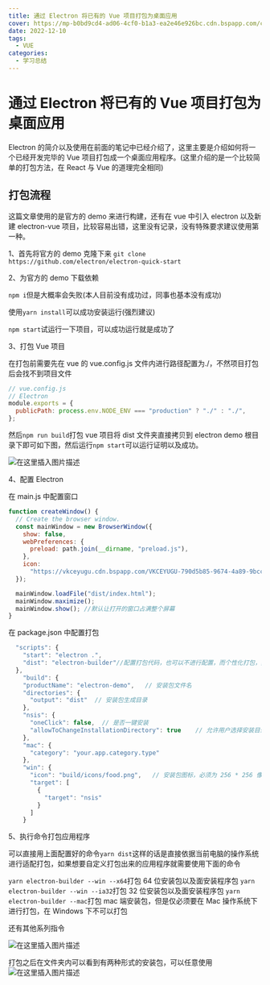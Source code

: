 ```yaml
---
title: 通过 Electron 将已有的 Vue 项目打包为桌面应用
cover: https://mp-b0bd9cd4-ad06-4cf0-b1a3-ea2e46e926bc.cdn.bspapp.com/cloudstorage/77106516-f3ef-47f1-8640-17b2c8a111da.jpg
date: 2022-12-10
tags:
  - VUE
categories:
  - 学习总结
---
```


# 通过 Electron 将已有的 Vue 项目打包为桌面应用

Electron 的简介以及使用在前面的笔记中已经介绍了，这里主要是介绍如何将一个已经开发完毕的 Vue 项目打包成一个桌面应用程序。(这里介绍的是一个比较简单的打包方法，在 React 与 Vue 的道理完全相同)

## 打包流程

这篇文章使用的是官方的 demo 来进行构建，还有在 vue 中引入 electron 以及新建 electron-vue 项目，比较容易出错，这里没有记录，没有特殊要求建议使用第一种。

1、首先将官方的 demo 克隆下来
`git clone https://github.com/electron/electron-quick-start`

2、为官方的 demo 下载依赖

`npm i`但是大概率会失败(本人目前没有成功过，同事也基本没有成功)

使用`yarn install`可以成功安装运行(强烈建议)

`npm start`试运行一下项目，可以成功运行就是成功了

3、打包 Vue 项目

在打包前需要先在 vue 的 vue.config.js 文件内进行路径配置为./，不然项目打包后会找不到项目文件

```js
// vue.config.js
// Electron
module.exports = {
  publicPath: process.env.NODE_ENV === "production" ? "./" : "./",
};
```

然后`npm run build`打包 vue 项目将 dist 文件夹直接拷贝到 electron demo 根目录下即可如下图，然后运行`npm start`可以运行证明以及成功。

![在这里插入图片描述](https://img-blog.csdnimg.cn/dff4394a9fb94f678658c3e4f942f37d.png?x-oss-process=image/watermark,type_d3F5LXplbmhlaQ,shadow_50,text_Q1NETiBAPGRpdiBjbGFzcz0n6b6Z5a6d5a6dJz4=,size_12,color_FFFFFF,t_70,g_se,x_16#pic_center)

4、配置 Electron

在 main.js 中配置窗口

```js
function createWindow() {
  // Create the browser window.
  const mainWindow = new BrowserWindow({
    show: false,
    webPreferences: {
      preload: path.join(__dirname, "preload.js"),
    },
    icon:
      "https://vkceyugu.cdn.bspapp.com/VKCEYUGU-790d5b85-9674-4a89-9bcc-c0657ea369be/26afc341-0280-4965-bb7e-1e8fe787111d.png",
  });

  mainWindow.loadFile("dist/index.html");
  mainWindow.maximize();
  mainWindow.show(); //默认让打开的窗口占满整个屏幕
}
```

在 package.json 中配置打包

```js
  "scripts": {
    "start": "electron .",
    "dist": "electron-builder"//配置打包代码，也可以不进行配置，而个性化打包，具体看下面eg
  },
    "build": {
    "productName": "electron-demo",   // 安装包文件名
    "directories": {
      "output": "dist"  // 安装包生成目录
    },
    "nsis": {
      "oneClick": false,  // 是否一键安装
      "allowToChangeInstallationDirectory": true    // 允许用户选择安装目录,建议开启
    },
    "mac": {
      "category": "your.app.category.type"
    },
    "win": {
      "icon": "build/icons/food.png",   // 安装包图标，必须为 256 * 256 像素图片
      "target": [
        {
          "target": "nsis"
        }
      ]
    }
```

5、执行命令打包应用程序

可以直接用上面配置好的命令`yarn dist`这样的话是直接依据当前电脑的操作系统进行适配打包，如果想要自定义打包出来的应用程序就需要使用下面的命令

`yarn electron-builder --win --x64`打包 64 位安装包以及面安装程序包
`yarn electron-builder --win --ia32`打包 32 位安装包以及面安装程序包
`yarn electron-builder --mac`打包 mac 端安装包，但是仅必须要在 Mac 操作系统下进行打包，在 Windows 下不可以打包

还有其他系列指令

![在这里插入图片描述](https://img-blog.csdnimg.cn/900feb97d491485db72033f98cc93006.png?x-oss-process=image/watermark,type_d3F5LXplbmhlaQ,shadow_50,text_Q1NETiBAPGRpdiBjbGFzcz0n6b6Z5a6d5a6dJz4=,size_15,color_FFFFFF,t_70,g_se,x_16#pic_center)

打包之后在文件夹内可以看到有两种形式的安装包，可以任意使用
![在这里插入图片描述](https://img-blog.csdnimg.cn/2840a114e001441fb3faaf4ea76c3c0b.png#pic_center)
